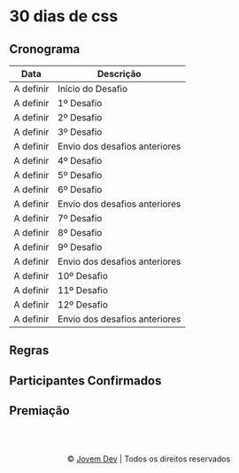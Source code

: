 # 30 dias de css

## Cronograma

Data      | Descrição
--------- | -----------------
A definir | Início do Desafio
A definir | 1º Desafio
A definir | 2º Desafio
A definir | 3º Desafio
A definir | Envio dos desafios anteriores
A definir | 4º Desafio
A definir | 5º Desafio
A definir | 6º Desafio
A definir | Envio dos desafios anteriores
A definir | 7º Desafio
A definir | 8º Desafio
A definir | 9º Desafio
A definir | Envio dos desafios anteriores
A definir | 10º Desafio
A definir | 11º Desafio
A definir | 12º Desafio
A definir | Envio dos desafios anteriores

## Regras

## Participantes Confirmados

## Premiação

<br>
<br>
<p align="center">&copy; <a href="https://jovemdev.com" target="_blank">Jovem Dev</a> | Todos os direitos reservados</p>
